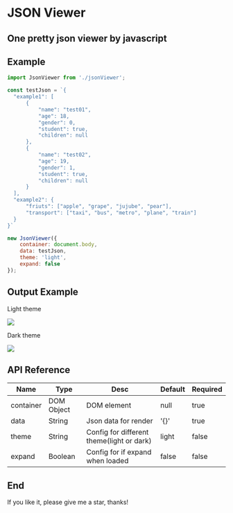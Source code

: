 # JSON Viewer

## One pretty json viewer by javascript


## Example

```js
import JsonViewer from './jsonViewer';

const testJson = `{
  "example1": [
      {
          "name": "test01",
          "age": 18,
          "gender": 0,
          "student": true,
          "children": null
      },
      {
          "name": "test02",
          "age": 19,
          "gender": 1,
          "student": true,
          "children": null
      }
  ],
  "example2": {
      "friuts": ["apple", "grape", "jujube", "pear"],
      "transport": ["taxi", "bus", "metro", "plane", "train"]
  }
}`

new JsonViewer({
    container: document.body, 
    data: testJson, 
    theme: 'light', 
    expand: false
});

```

## Output Example

Light theme

![](https://renhongl.github.io/images/s2.png)

Dark theme

![](https://renhongl.github.io/images/s1.png)

## API Reference

Name|Type|Desc|Default|Required
---|---|---|---|---
container|DOM Object|DOM element|null|true
data|String|Json data for render|'{}'|true
theme|String|Config for different theme(light or dark)|light|false
expand|Boolean|Config for if expand when loaded|false|false

## End

If you like it, please give me a star, thanks!
